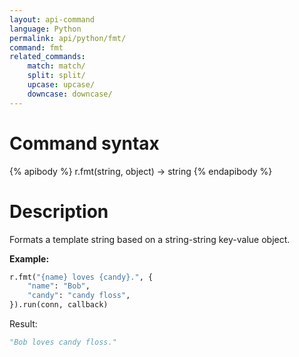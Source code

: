 ```yaml
---
layout: api-command
language: Python
permalink: api/python/fmt/
command: fmt
related_commands:
    match: match/
    split: split/
    upcase: upcase/
    downcase: downcase/
---
```


# Command syntax #

{% apibody %}
r.fmt(string, object) &rarr; string
{% endapibody %}

# Description #

Formats a template string based on a string-string key-value object.

__Example:__

```py
r.fmt("{name} loves {candy}.", {
    "name": "Bob",
    "candy": "candy floss",
}).run(conn, callback)
```

Result:

```py
"Bob loves candy floss."
```
